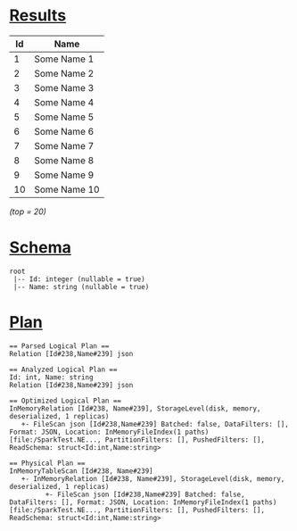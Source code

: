 # [Results](#tab/results)

|Id |Name        |
|---|------------|
|1  |Some Name 1 |
|2  |Some Name 2 |
|3  |Some Name 3 |
|4  |Some Name 4 |
|5  |Some Name 5 |
|6  |Some Name 6 |
|7  |Some Name 7 |
|8  |Some Name 8 |
|9  |Some Name 9 |
|10 |Some Name 10|

_(top = 20)_

# [Schema](#tab/schema)

```shell
root
 |-- Id: integer (nullable = true)
 |-- Name: string (nullable = true)

```

# [Plan](#tab/plan)

```shell
== Parsed Logical Plan ==
Relation [Id#238,Name#239] json

== Analyzed Logical Plan ==
Id: int, Name: string
Relation [Id#238,Name#239] json

== Optimized Logical Plan ==
InMemoryRelation [Id#238, Name#239], StorageLevel(disk, memory, deserialized, 1 replicas)
   +- FileScan json [Id#238,Name#239] Batched: false, DataFilters: [], Format: JSON, Location: InMemoryFileIndex(1 paths)[file:/SparkTest.NE..., PartitionFilters: [], PushedFilters: [], ReadSchema: struct<Id:int,Name:string>

== Physical Plan ==
InMemoryTableScan [Id#238, Name#239]
   +- InMemoryRelation [Id#238, Name#239], StorageLevel(disk, memory, deserialized, 1 replicas)
         +- FileScan json [Id#238,Name#239] Batched: false, DataFilters: [], Format: JSON, Location: InMemoryFileIndex(1 paths)[file:/SparkTest.NE..., PartitionFilters: [], PushedFilters: [], ReadSchema: struct<Id:int,Name:string>

```
